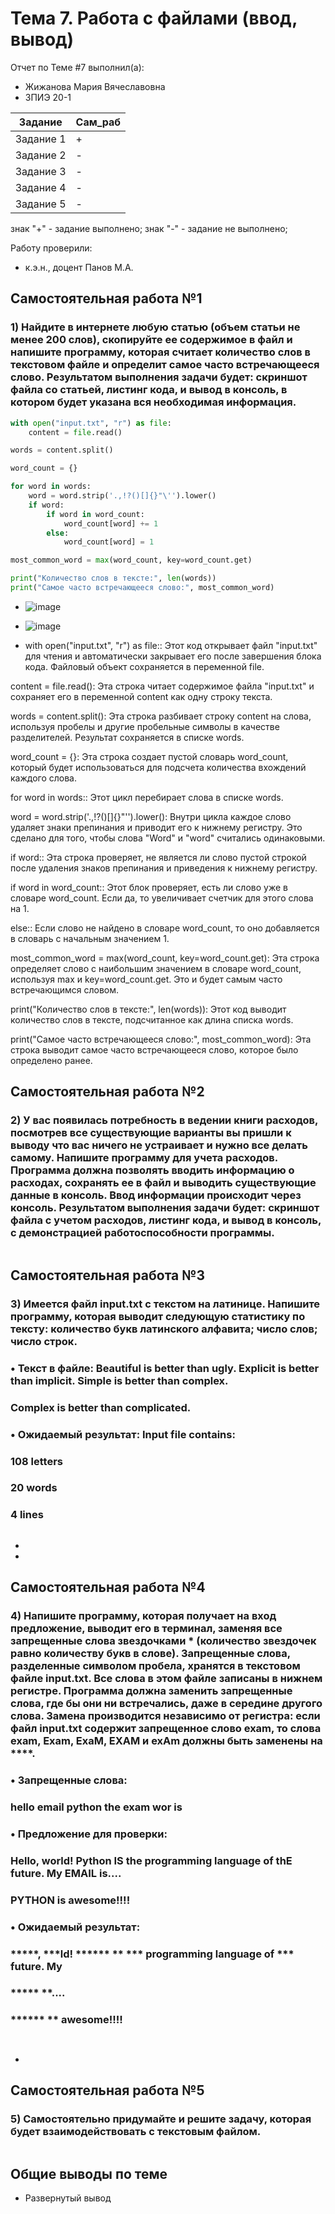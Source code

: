 # Тема 7. Работа с файлами (ввод, вывод) 
Отчет по Теме #7 выполнил(а):
- Жижанова Мария Вячеславовна
- ЗПИЭ 20-1

| Задание | Сам_раб |
| ------ |  ------ |
| Задание 1 | + | - |
| Задание 2 | - | - |
| Задание 3 | - | - |
| Задание 4 | - | - |
| Задание 5 | - | - |


знак "+" - задание выполнено; знак "-" - задание не выполнено;

Работу проверили:
- к.э.н., доцент Панов М.А.


## Самостоятельная работа №1
### 1)	Найдите в интернете любую статью (объем статьи не менее 200 слов), скопируйте ее содержимое в файл и напишите программу, которая считает количество слов в текстовом файле и определит самое часто встречающееся слово. Результатом выполнения задачи будет: скриншот файла со статьей, листинг кода, и вывод в консоль, в котором будет указана вся необходимая информация.

```python
with open("input.txt", "r") as file:
    content = file.read()

words = content.split()

word_count = {}

for word in words:
    word = word.strip('.,!?()[]{}"\'').lower()
    if word:
        if word in word_count:
            word_count[word] += 1
        else:
            word_count[word] = 1

most_common_word = max(word_count, key=word_count.get)

print("Количество слов в тексте:", len(words))
print("Самое часто встречающееся слово:", most_common_word)
```
- ![image](https://github.com/MariaZhizhanova/lab/assets/145640698/5e460a9b-5f6e-4824-b1cd-2cae121b6fbd)
- ![image](https://github.com/MariaZhizhanova/lab/assets/145640698/4e97afb8-9e76-4382-98c1-1bccc244b78e)


- with open("input.txt", "r") as file:: Этот код открывает файл "input.txt" для чтения и автоматически закрывает его после завершения блока кода. Файловый объект сохраняется в переменной file.

content = file.read(): Эта строка читает содержимое файла "input.txt" и сохраняет его в переменной content как одну строку текста.

words = content.split(): Эта строка разбивает строку content на слова, используя пробелы и другие пробельные символы в качестве разделителей. Результат сохраняется в списке words.

word_count = {}: Эта строка создает пустой словарь word_count, который будет использоваться для подсчета количества вхождений каждого слова.

for word in words:: Этот цикл перебирает слова в списке words.

word = word.strip('.,!?()[]{}"\'').lower(): Внутри цикла каждое слово удаляет знаки препинания и приводит его к нижнему регистру. Это сделано для того, чтобы слова "Word" и "word" считались одинаковыми.

if word:: Эта строка проверяет, не является ли слово пустой строкой после удаления знаков препинания и приведения к нижнему регистру.

if word in word_count:: Этот блок проверяет, есть ли слово уже в словаре word_count. Если да, то увеличивает счетчик для этого слова на 1.

else:: Если слово не найдено в словаре word_count, то оно добавляется в словарь с начальным значением 1.

most_common_word = max(word_count, key=word_count.get): Эта строка определяет слово с наибольшим значением в словаре word_count, используя max и key=word_count.get. Это и будет самым часто встречающимся словом.

print("Количество слов в тексте:", len(words)): Этот код выводит количество слов в тексте, подсчитанное как длина списка words.

print("Самое часто встречающееся слово:", most_common_word): Эта строка выводит самое часто встречающееся слово, которое было определено ранее.
  
## Самостоятельная работа №2
### 2)	У вас появилась потребность в ведении книги расходов, посмотрев все существующие варианты вы пришли к выводу что вас ничего не устраивает и нужно все делать самому. Напишите программу для учета расходов. Программа должна позволять вводить информацию о расходах, сохранять ее в файл и выводить существующие данные в консоль. Ввод информации происходит через консоль. Результатом выполнения задачи будет: скриншот файла с учетом расходов, листинг кода, и вывод в консоль, с демонстрацией работоспособности программы.


```python

```



  
## Самостоятельная работа №3

### 3)	Имеется файл input.txt с текстом на латинице. Напишите программу, которая выводит следующую статистику по тексту: количество букв латинского алфавита; число слов; число строк.
### •	Текст в файле: Beautiful is better than ugly. Explicit is better than implicit. Simple is better than complex.
### Complex is better than complicated.
### •	Ожидаемый результат: Input file contains:
### 108 letters
### 20 words
### 4 lines


```python

```


- 
- 
  
## Самостоятельная работа №4

### 4)	Напишите программу, которая получает на вход предложение, выводит его в терминал, заменяя все запрещенные слова звездочками * (количество звездочек равно количеству букв в слове). Запрещенные слова, разделенные символом пробела, хранятся в текстовом файле input.txt. Все слова в этом файле записаны в нижнем регистре. Программа должна заменить запрещенные слова, где бы они ни встречались, даже в середине другого слова. Замена производится независимо от регистра: если файл input.txt содержит запрещенное слово exam, то слова exam, Exam, ExaM, EXAM и exAm должны быть заменены на ****.
### •	Запрещенные слова:
### hello email python the exam wor is
### •	Предложение для проверки:
### Hello, world! Python IS the programming language of thE future. My EMAIL is....
### PYTHON is awesome!!!!
### •	Ожидаемый результат:
### *****, ***ld! ****** ** *** programming language of *** future. My
### ***** **....
### ****** ** awesome!!!!


	


```python



```
- 


## Самостоятельная работа №5
### 5)	Самостоятельно придумайте и решите задачу, которая будет взаимодействовать с текстовым файлом.


```python

```

  

## Общие выводы по теме
- Развернутый вывод





